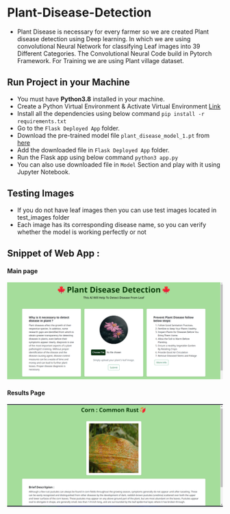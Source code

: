 # Plant-Disease-Detection
* Plant Disease is necessary for every farmer so we are created Plant disease detection using Deep learning. In which we are using convolutional Neural Network for classifying Leaf images into 39 Different Categories. The Convolutional Neural Code build in Pytorch Framework. For Training we are using Plant village dataset.

## Run Project in your Machine
* You must have **Python3.8** installed in your machine.
* Create a Python Virtual Environment & Activate Virtual Environment [Link](https://docs.python.org/3/tutorial/venv.html)
* Install all the dependencies using below command
    `pip install -r requirements.txt`
* Go to the `Flask Deployed App` folder.
* Download the pre-trained model file `plant_disease_model_1.pt` from [here](https://drive.google.com/file/d/1yzNs-LFl3V4BsoVqz4Vw6YSDZgYeziwV/view?usp=sharing)
* Add the downloaded file in `Flask Deployed App` folder.
* Run the Flask app using below command `python3 app.py`
* You can also use downloaded file in `Model` Section and play with it using Jupyter Notebook.


## Testing Images

* If you do not have leaf images then you can use test images located in test_images folder
* Each image has its corresponding disease name, so you can verify whether the model is working perfectly or not


## Snippet of Web App :
#### Main page
<img src = "demo_images/Screenshot 2024-04-24 173322.png" > <br>

#### Results Page 
<img src = "demo_images/Screenshot 2024-04-24 173422.png"> <br>
